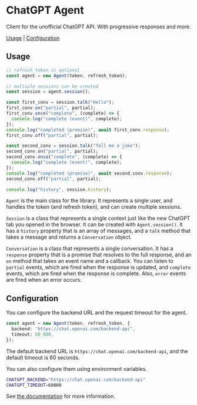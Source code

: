 # ChatGPT Agent

Client for the unofficial ChatGPT API. With progressive responses and more.

[Usage](#usage) | [Configuration](#configuration)

## Usage

```ts
// refresh_token is optional
const agent = new Agent(token, refresh_token);

// multiple sessions can be created
const session = agent.session();

const first_conv = session.talk("Hello");
first_conv.on("partial", partial);
first_conv.once("complete", (complete) => {
  console.log("complete (event)", complete);
});
console.log("completed (promise)", await first_conv.response);
first_conv.off("partial", partial);

const second_conv = session.talk("Tell me a joke");
second_conv.on("partial", partial);
second_conv.once("complete", (complete) => {
  console.log("complete (event)", complete);
});
console.log("completed (promise)", await second_conv.response);
second_conv.off("partial", partial);

console.log("history", session.history);
```

`Agent` is the main class for the library. It represents a single user, and handles the token (and refresh token), and can create multiple sessions.

`Session` is a class that represents a single context just like the new ChatGPT tab you opened in the browser. It can be created with `Agent.session()`. It has a `history` property that is an array of messages, and a `talk` method that takes a message and returns a `Conversation` object.

`Conversation` is a class that represents a single conversation. It has a `response` property that is a promise that resolves to the full response, and an `on` method that takes an event name and a callback. You can listen to `partial` events, which are fired when the response is updated, and `complete` events, which are fired when the response is complete. Also, `error` events are fired when an error occurs.

## Configuration

You can configure the backend URL and the request timeout for the agent.

```ts
const agent = new Agent(token, refresh_token, {
  backend: "https://chat.openai.com/backend-api",
  timeout: 60_000,
});
```

The default backend URL is `https://chat.openai.com/backend-api`, and the default timeout is 60 seconds.

You can also configure them using environment variables.

```sh
CHATGPT_BACKEND="https://chat.openai.com/backend-api"
CHATGPT_TIMEOUT=60000
```

See [the documentation](https://jacoblincool.github.io/ChatGPT-Agent/) for more information.
